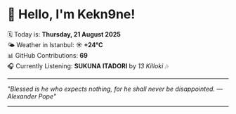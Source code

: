 # 👋 Hello, I'm Kekn9ne!

🗓️ Today is: **Thursday, 21 August 2025**  
🌤️ Weather in Istanbul: **☀️   +24°C**  
📊 GitHub Contributions: **69**  
🎧 Currently Listening: **SUKUNA ITADORI** by *13 Killoki* 🎶

---

_"Blessed is he who expects nothing, for he shall never be disappointed. — *Alexander Pope*"_

---
